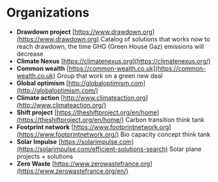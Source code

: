 # Organizations

* **Drawdown project** [https://www.drawdown.org](https://www.drawdown.org) Catalog of solutions that works now to reach drawdown, the time GHG \(Green House Gaz\) emissions will decrease
* **Climate Nexus** [https://climatenexus.org](https://climatenexus.org/)
* **Common wealth** [https://common-wealth.co.uk](https://common-wealth.co.uk) Group that work on a green new deal
* **Global optimism** [http://globaloptimism.com](http://globaloptimism.com/)
* **Climate action** [http://www.climateaction.org](http://www.climateaction.org/)
* **Shift project** [https://theshiftproject.org/en/home](https://theshiftproject.org/en/home/) Carbon transition think tank
* **Footprint network** [https://www.footprintnetwork.org](https://www.footprintnetwork.org/) Bio capacity concept think tank
* **Solar Impulse** [https://solarimpulse.com](https://solarimpulse.com/efficient-solutions-search) Solar plane projects + solutions
* **Zero Waste** [https://www.zerowastefrance.org](https://www.zerowastefrance.org/en/)

